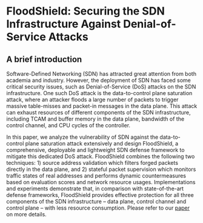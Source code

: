 FloodShield: Securing the SDN Infrastructure Against Denial-of-Service Attacks
====================================

A brief introduction
-------------

Software-Defined Networking (SDN) has attracted great attention from both academia and industry. However, the deployment of SDN has faced some critical security issues, such as Denial-of-Service (DoS) attacks on the SDN infrastructure. One such DoS attack is the data-to-control plane saturation
attack, where an attacker floods a large number of packets to trigger massive table-misses and packet-in messages in the data plane. This attack can exhaust resources of different components of the SDN infrastructure, including TCAM and
buffer memory in the data plane, bandwidth of the control
channel, and CPU cycles of the controller. 

In this paper, we analyze the vulnerability of SDN against the data-to-control plane saturation attack extensively and design FloodShield, a comprehensive, deployable and lightweight SDN defense framework to mitigate this dedicated DoS attack. FloodShield combines the following two techniques: 1) source address validation which filters forged packets directly in the data plane, and 2) stateful packet supervision which monitors traffic states of real addresses and performs dynamic countermeasures based on evaluation scores
and network resource usages. Implementations and experiments demonstrate that, in comparison with state-of-the-art defense frameworks, FloodShield provides effective protection for all three components of the SDN infrastructure – data plane, control channel and control plane – with less resource consumption. Please refer to our [paper](https://zhangmenghao.github.io/papers/trustcom2018-floodshield-securing.pdf) on more details.
